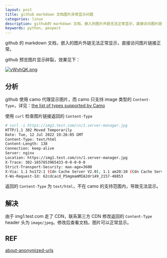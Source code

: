 ```yaml
---
layout: post
title: github markdown 文档图片异常显示问题
categories: linux
description: github的 markdown 文档，嵌入的图片外链无法正常显示，直接访问图片链接正常
keywords: python, pexpect
---
```


github 的 markdown 文档，嵌入的图片外链无法正常显示，直接访问图片链接正常。

github 预览图片显示碎裂，效果见下：

[![vWvhQK.png](https://s1.ax1x.com/2022/08/29/vWvhQK.png)](https://imgse.com/i/vWvhQK)


## 分析

github 使用 camo 代理显示图片，而 camo 只支持 image 类型的 `Content-Type`，详见：[the list of types supported by Camo](https://github.com/atmos/camo/blob/master/mime-types.json)

使用 `curl` 检查图片链接返回的 `Content-Type`

```bash
# curl -i https://img1.test.com/cn/1.server-manager.jpg
HTTP/1.1 302 Moved Temporarily
Date: Tue, 12 Jul 2022 19:26:05 GMT
Content-Type: text/html
Content-Length: 138
Connection: keep-alive
Server: nginx
Location: https://img1.test.com/cn/1.server-manager.jpg
X-Trace: 302-1657653965433-0-0-0-0-0
Strict-Transport-Security: max-age=3600
X-Via: 1.1 hx172:1 (Cdn Cache Server V2.0), 1.1 am20:10 (Cdn Cache Server V2.0)
X-Ws-Request-Id: 62cdcacd_PSmgmamMIA2dr149_2157-48853
```

返回的 `Content-Type` 为 `text/html`，不在 camo 的支持范围内，导致无法显示。

## 解决

由于 img1.test.com 走了 CDN，联系第三方 CDN 修改返回的 `Content-Type` header 头为 `image/jpeg`。修改后查看文档，图片可以正常显示。

## REF

[about-anonymized-urls](https://docs.github.com/en/authentication/keeping-your-account-and-data-secure/about-anonymized-urls)

